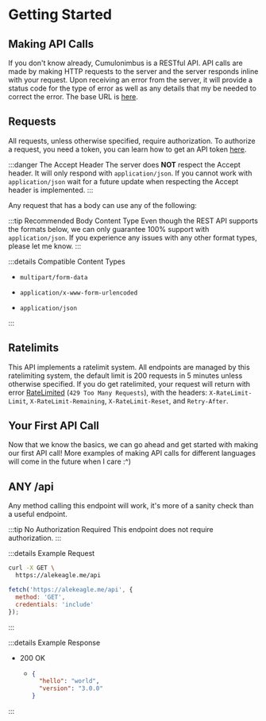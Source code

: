 # Getting Started

## Making API Calls

If you don't know already, Cumulonimbus is a RESTful API. API calls are made by making HTTP requests to the server and the server responds inline with your request. Upon receiving an error from the server, it will provide a status code for the type of error as well as any details that my be needed to correct the error. The base URL is [here](/reference/#base-url).

## Requests

All requests, unless otherwise specified, require authorization. To authorize a request, you need a token, you can learn how to get an API token [here](/reference/faq.md#getting-an-api-token).

:::danger The Accept Header
The server does **NOT** respect the Accept header. It will only respond with `application/json`. If you cannot work with `application/json` wait for a future update when respecting the Accept header is implemented.
:::

Any request that has a body can use any of the following:

:::tip Recommended Body Content Type
Even though the REST API supports the formats below, we can only guarantee 100% support with `application/json`. If you experience any issues with any other format types, please let me know.
:::

:::details Compatible Content Types

- `multipart/form-data`

- `application/x-www-form-urlencoded`

- `application/json`

:::

## Ratelimits

This API implements a ratelimit system. All endpoints are managed by this ratelimiting system, the default limit is 200 requests in 5 minutes unless otherwise specified. If you do get ratelimited, your request will return with error [RateLimited](/reference/structures/errors.md#ratelimited) (`429 Too Many Requests`), with the headers: `X-RateLimit-Limit`, `X-RateLimit-Remaining`, `X-RateLimit-Reset`, and `Retry-After`.

## Your First API Call

Now that we know the basics, we can go ahead and get started with making our first API call! More examples of making API calls for different languages will come in the future when I care :^)

## ANY /api

Any method calling this endpoint will work, it's more of a sanity check than a useful endpoint.

:::tip No Authorization Required
This endpoint does not require authorization.
:::

:::details Example Request

<code-group>

<code-block title="cURL">

```sh
curl -X GET \
  https://alekeagle.me/api
```

</code-block>

<code-block title="JS Fetch">

```js
fetch('https://alekeagle.me/api', {
  method: 'GET',
  credentials: 'include'
});
```

</code-block>

</code-group>

:::

:::details Example Response

- 200 OK

  - ```json
    {
      "hello": "world",
      "version": "3.0.0"
    }
    ```

:::
